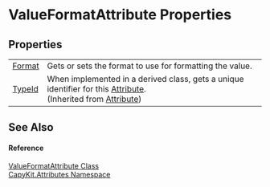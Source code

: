 # ValueFormatAttribute Properties




## Properties
<table>
<tr>
<td><a href="P_CapyKit_Attributes_ValueFormatAttribute_Format.md">Format</a></td>
<td>Gets or sets the format to use for formatting the value.</td></tr>
<tr>
<td><a href="https://learn.microsoft.com/dotnet/api/system.attribute.typeid" target="_blank" rel="noopener noreferrer">TypeId</a></td>
<td>When implemented in a derived class, gets a unique identifier for this <a href="https://learn.microsoft.com/dotnet/api/system.attribute" target="_blank" rel="noopener noreferrer">Attribute</a>.<br />(Inherited from <a href="https://learn.microsoft.com/dotnet/api/system.attribute" target="_blank" rel="noopener noreferrer">Attribute</a>)</td></tr>
</table>

## See Also


#### Reference
<a href="T_CapyKit_Attributes_ValueFormatAttribute.md">ValueFormatAttribute Class</a>  
<a href="N_CapyKit_Attributes.md">CapyKit.Attributes Namespace</a>  
